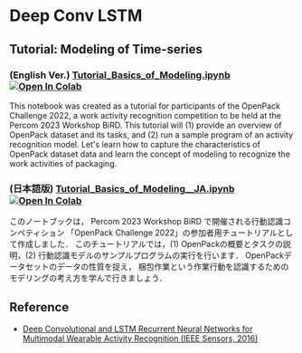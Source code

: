 # Deep Conv LSTM

## Tutorial: Modeling of Time-series

### (English Ver.) [Tutorial_Basics_of_Modeling.ipynb](./notebooks/Tutorial_Basics_of_Modeling.ipynb) [![Open In Colab](https://colab.research.google.com/assets/colab-badge.svg)](https://colab.research.google.com/github/open-pack/openpack-torch/blob/feat-tutorial/examples/deep-conv-lstm/notebooks/Tutorial_Basics_of_Modeling.ipynb)

This notebook was created as a tutorial for participants of the OpenPack Challenge 2022, a work activity recognition competition to be held at the Percom 2023 Workshop BiRD.
This tutorial will (1) provide an overview of OpenPack dataset and its tasks, and (2) run a sample program of an activity recognition model.
Let's learn how to capture the characteristics of OpenPack dataset data and learn the concept of modeling to recognize the work activities of packaging.

### (日本語版) [Tutorial_Basics_of_Modeling__JA.ipynb](./notebooks/Tutorial_Basics_of_Modeling__JA.ipynb) [![Open In Colab](https://colab.research.google.com/assets/colab-badge.svg)](https://colab.research.google.com/github/open-pack/openpack-torch/blob/feat-tutorial/examples/deep-conv-lstm/notebooks/Tutorial_Basics_of_Modeling__JA.ipynb)

このノートブックは， Percom 2023 Workshop BiRD で開催される行動認識コンペティション 「OpenPack Challenge 2022」の参加者用チュートリアルとして作成しました．
このチュートリアルでは，(1) OpenPackの概要とタスクの説明，(2) 行動認識モデルのサンプルプログラムの実行を行います．
OpenPackデータセットのデータの性質を捉え， 梱包作業という作業行動を認識するためのモデリングの考え方を学んで行きましょう．

## Reference

- [Deep Convolutional and LSTM Recurrent Neural Networks for Multimodal Wearable Activity Recognition (IEEE Sensors, 2016)](https://www.mdpi.com/1424-8220/16/1/115)
